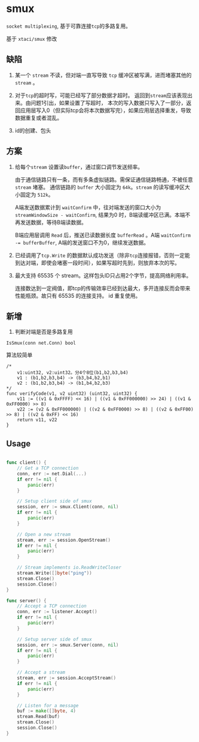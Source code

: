 # smux

`socket multiplexing`, 基于可靠连接`tcp`的多路复用。

基于 `xtaci/smux` 修改

## 缺陷

1. 某一个 `stream` 不读，但对端一直写导致 `tcp` 缓冲区被写满，进而堵塞其他的 `stream` 。

2. 对于`tcp`的超时写，可能已经写了部分数据才超时。 返回到`stream`应该表现出来。由问题1引出，如果设置了写超时，
    本次的写入数据只写入了一部分，返回应用层写入0（但实际tcp会将本次数据写完），如果应用层选择重发，导致数据重复或者混乱。

3. id的创建、包头

## 方案

1. 给每个`stream` 设置读`buffer`，通过窗口调节发送频率。

    由于通信链路只有一条，而有多条虚拟链路。需保证通信链路畅通，不被任意 `stream` 堵塞。
    通信链路的 `buffer` 大小固定为 `64k`。`stream` 的读写缓冲区大小固定为 `512k`。

    A端发送数据累计到 `waitConfirm` 中，往对端发送的窗口大小为 `streamWindowSize - waitConfirm`, 
    结果为0 时，B端读缓冲区已满。本端不再发送数据，等待B端读数据。

    B端应用层调用 `Read` 后，推送已读数据长度 `bufferRead` 。A端 `waitConfirm -= bufferBuffer`, 
    A端的发送窗口不为0，继续发送数据。

2. 已经调用了`tcp.Write` 的数据默认成功发送（除非`tcp`连接报错，否则一定能到达对端，即使会堵塞一段时间），如果写超时先到，则放弃本次的写。

3. 最大支持 65535 个 stream。这样包头ID只占用2个字节，提高网络利用率。 
    
    连接数达到一定阀值，即tcp的传输效率已经到达最大，多开连接反而会带来性能瓶颈。故只有 65535 的连接支持。
    id 重复使用。
    
## 新增

1. 判断对端是否是多路复用

`IsSmux(conn net.Conn) bool `

算法较简单
```
/*
	v1:uint32, v2:uint32。分4个8位(b1,b2,b3,b4)
	v1 : (b1,b2,b3,b4) -> (b3,b4,b2,b1)
	v2 : (b1,b2,b3,b4) -> (b1,b4,b2,b3)
*/
func verifyCode(v1, v2 uint32) (uint32, uint32) {
	v11 := ((v1 & 0xFFFF) << 16) | ((v1 & 0xFF000000) >> 24) | ((v1 & 0xFF0000) >> 8)
	v22 := (v2 & 0xFF000000) | ((v2 & 0xFF0000) >> 8) | ((v2 & 0xFF00) >> 8) | ((v2 & 0xFF) << 16)
	return v11, v22
}
```

## Usage

```go

func client() {
    // Get a TCP connection
    conn, err := net.Dial(...)
    if err != nil {
        panic(err)
    }

    // Setup client side of smux
    session, err := smux.Client(conn, nil)
    if err != nil {
        panic(err)
    }

    // Open a new stream
    stream, err := session.OpenStream()
    if err != nil {
        panic(err)
    }

    // Stream implements io.ReadWriteCloser
    stream.Write([]byte("ping"))
    stream.Close()
    session.Close()
}

func server() {
    // Accept a TCP connection
    conn, err := listener.Accept()
    if err != nil {
        panic(err)
    }

    // Setup server side of smux
    session, err := smux.Server(conn, nil)
    if err != nil {
        panic(err)
    }

    // Accept a stream
    stream, err := session.AcceptStream()
    if err != nil {
        panic(err)
    }

    // Listen for a message
    buf := make([]byte, 4)
    stream.Read(buf)
    stream.Close()
    session.Close()
}